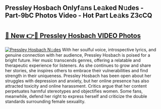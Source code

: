 ## Pressley Hosbach Onlyf𝚊ns Le𝚊ked N𝚞des - Part-9bC Photos Video - Hot Part Le𝚊ks Z3cCQ

# <h2><a href="http://ab8220.deff.icu/?id=Pressley+Hosbach">🔗 New 👉🔴 Pressley Hosbach VIDEO Photos</a></h2>

[![Pressley Hosbach N𝚞des](https://i.imgur.com/rIISA9y.gif)](http://ab8220.deff.icu/?id=Pressley+Hosbach)
With her soulful voice, introspective lyrics, and genuine connection with her audience, Pressley Hosbach is poised for a bright future. Her music transcends genres, offering a relatable and therapeutic experience for listeners. As she continues to grow and share her stories, she inspires others to embrace their vulnerabilities and find strength in their uniqueness. Pressley Hosbach has been open about her struggles with depression and anxiety, but her online presence has also attracted toxicity and online harassment. Critics argue that her content perpetuates harmful stereotypes and objectifies women. Some fans, meanwhile, defend her right to express herself and criticize the double standards surrounding female sexuality.

